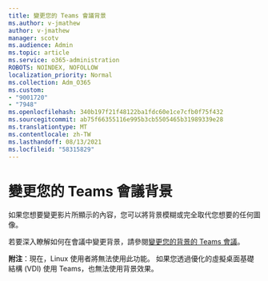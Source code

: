 ```yaml
---
title: 變更您的 Teams 會議背景
ms.author: v-jmathew
author: v-jmathew
manager: scotv
ms.audience: Admin
ms.topic: article
ms.service: o365-administration
ROBOTS: NOINDEX, NOFOLLOW
localization_priority: Normal
ms.collection: Adm_O365
ms.custom:
- "9001720"
- "7948"
ms.openlocfilehash: 340b197f21f48122ba1fdc60e1ce7cfb0f75f432
ms.sourcegitcommit: ab75f66355116e995b3cb5505465b31989339e28
ms.translationtype: MT
ms.contentlocale: zh-TW
ms.lasthandoff: 08/13/2021
ms.locfileid: "58315829"
---
```

# <a name="change-your-background-for-a-teams-meeting"></a>變更您的 Teams 會議背景

如果您想要變更影片所顯示的內容，您可以將背景模糊或完全取代您想要的任何圖像。

若要深入瞭解如何在會議中變更背景，請參閱[變更您的背景的 Teams 會議](https://support.microsoft.com/office/change-your-background-for-a-teams-meeting-f77a2381-443a-499d-825e-509a140f4780)。

**附注**：現在，Linux 使用者將無法使用此功能。 如果您透過優化的虛擬桌面基礎結構 (VDI) 使用 Teams，也無法使用背景效果。
